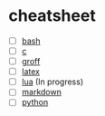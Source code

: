 # cheatsheet

- [ ] [bash](bash/bash.md)
- [ ] [c](c/c.md)
- [ ] [groff](groff/groff.md)
- [ ] [latex](latex/latex.md)
- [ ] [lua](lua/lua.md) (In progress)
- [ ] [markdown](markdown/markdown.md)
- [ ] [python](python/python.md)
